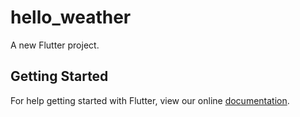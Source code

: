 # hello_weather

A new Flutter project.

## Getting Started

For help getting started with Flutter, view our online
[documentation](https://flutter.io/).

